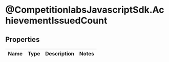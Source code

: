 # @CompetitionlabsJavascriptSdk.AchievementIssuedCount

## Properties

Name | Type | Description | Notes
------------ | ------------- | ------------- | -------------


